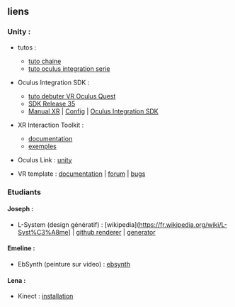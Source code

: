 ## liens

### Unity :
* tutos : 
    * [tuto chaine](https://www.youtube.com/watch?v=gGYtahQjmWQ&list=PLrk7hDwk64-a_gf7mBBduQb3PEBYnG4fU&index=2)
    * [tuto oculus integration serie](https://assetstore.unity.com/packages/tools/integration/oculus-integration-82022)

* Oculus Integration SDK : 
    * [tuto debuter VR Oculus Quest](https://ledigitalpourtous.fr/2021/03/18/tuto-developper-pour-oculus-quest/)
    * [SDK Release 35](https://developer.oculus.com/downloads/package/unity-integration-archive/)
    * [Manual XR](https://assetstore.unity.com/packages/tools/integration/oculus-integration-82022) | [Config](https://assetstore.unity.com/packages/tools/integration/oculus-integration-82022) | [Oculus Integration SDK](https://assetstore.unity.com/packages/tools/integration/oculus-integration-82022)

* XR Interaction Toolkit : 
    * [documentation](https://docs.unity3d.com/Packages/com.unity.xr.interaction.toolkit@1.0/manual/index.html)
    * [exemples](https://docs.unity3d.com/Packages/com.unity.xr.interaction.toolkit@1.0/manual/samples.html)

* Oculus Link : [unity](https://forum.unity.com/threads/getting-quest-link-to-work-in-unity.780203/)

* VR template : 
[documentation](https://docs.unity3d.com/Packages/com.unity.template.vr@3.0/manual/index.html) | 
[forum](https://forum.unity.com/forums/ar-vr-xr-discussion.80/) | 
[bugs](https://unity3d.com/unity/qa/bug-reporting)

### Etudiants
#### Joseph :
* L-System (design génératif) : 
    [wikipedia](https://fr.wikipedia.org/wiki/L-Syst%C3%A8me] |
    [github renderer](http://piratefsh.github.io/p5js-art/public/lsystems/) |
    [generator](https://onlinemathtools.com/l-system-generator)
#### Emeline : 
* EbSynth (peinture sur video) : 
    [ebsynth](https://ebsynth.com/)
#### Lena : 
* Kinect :
    [installation](https://www.youtube.com/watch?v=G_uZQx3EQQo)